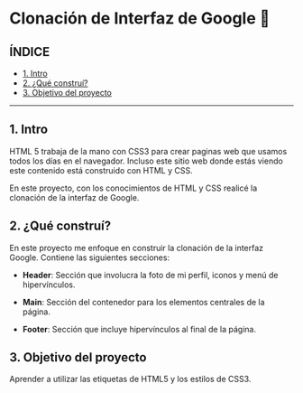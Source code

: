 # Clonación de Interfaz de Google 🤖

## ÍNDICE

* [1. Intro ](https://github.com/LeiramLF/clondegoogle/blob/main/README.md#1-intro)
* [2. ¿Qué construí?](https://github.com/LeiramLF/clondegoogle/blob/main/README.md#2-qué-construí)
* [3. Objetivo del proyecto](https://github.com/LeiramLF/clondegoogle/blob/main/README.md#3-objetivo-del-proyecto)

****

## 1. Intro
HTML 5 trabaja de la mano con CSS3 para crear paginas web que usamos todos los días en el navegador. Incluso este sitio web donde estás viendo este contenido está construido con HTML y CSS.

En este proyecto, con los conocimientos de HTML y CSS realicé la clonación de la interfaz de Google.


## 2. ¿Qué construí?
En este proyecto me enfoque en construir la clonación de la interfaz Google. Contiene las siguientes secciones:

* **Header**: Sección que involucra la foto de mi perfil, iconos y menú de hipervínculos.

* **Main**: Sección del contenedor para los elementos centrales de la página.

* **Footer**: Sección que incluye hipervínculos al final de la página.


## 3. Objetivo del proyecto
Aprender a utilizar las etiquetas de HTML5 y los estilos de CSS3.
